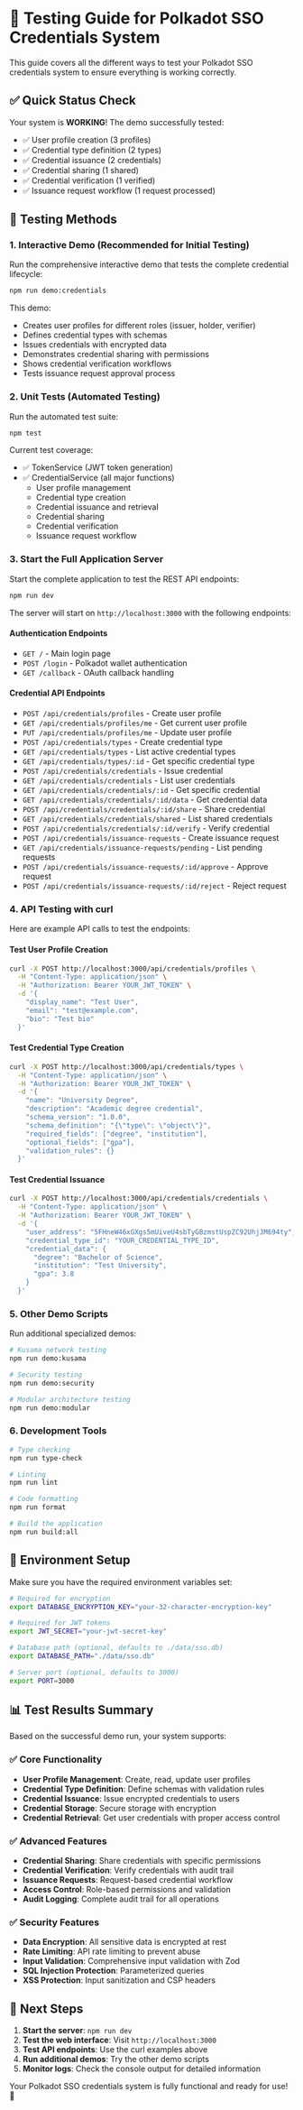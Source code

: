 # 🧪 Testing Guide for Polkadot SSO Credentials System

This guide covers all the different ways to test your Polkadot SSO credentials system to ensure everything is working correctly.

## ✅ Quick Status Check

Your system is **WORKING**! The demo successfully tested:

- ✅ User profile creation (3 profiles)
- ✅ Credential type definition (2 types)
- ✅ Credential issuance (2 credentials)
- ✅ Credential sharing (1 shared)
- ✅ Credential verification (1 verified)
- ✅ Issuance request workflow (1 request processed)

## 🚀 Testing Methods

### 1. **Interactive Demo (Recommended for Initial Testing)**

Run the comprehensive interactive demo that tests the complete credential lifecycle:

```bash
npm run demo:credentials
```

This demo:

- Creates user profiles for different roles (issuer, holder, verifier)
- Defines credential types with schemas
- Issues credentials with encrypted data
- Demonstrates credential sharing with permissions
- Shows credential verification workflows
- Tests issuance request approval process

### 2. **Unit Tests (Automated Testing)**

Run the automated test suite:

```bash
npm test
```

Current test coverage:

- ✅ TokenService (JWT token generation)
- ✅ CredentialService (all major functions)
  - User profile management
  - Credential type creation
  - Credential issuance and retrieval
  - Credential sharing
  - Credential verification
  - Issuance request workflow

### 3. **Start the Full Application Server**

Start the complete application to test the REST API endpoints:

```bash
npm run dev
```

The server will start on `http://localhost:3000` with the following endpoints:

#### Authentication Endpoints

- `GET /` - Main login page
- `POST /login` - Polkadot wallet authentication
- `GET /callback` - OAuth callback handling

#### Credential API Endpoints

- `POST /api/credentials/profiles` - Create user profile
- `GET /api/credentials/profiles/me` - Get current user profile
- `PUT /api/credentials/profiles/me` - Update user profile
- `POST /api/credentials/types` - Create credential type
- `GET /api/credentials/types` - List active credential types
- `GET /api/credentials/types/:id` - Get specific credential type
- `POST /api/credentials/credentials` - Issue credential
- `GET /api/credentials/credentials` - List user credentials
- `GET /api/credentials/credentials/:id` - Get specific credential
- `GET /api/credentials/credentials/:id/data` - Get credential data
- `POST /api/credentials/credentials/:id/share` - Share credential
- `GET /api/credentials/credentials/shared` - List shared credentials
- `POST /api/credentials/credentials/:id/verify` - Verify credential
- `POST /api/credentials/issuance-requests` - Create issuance request
- `GET /api/credentials/issuance-requests/pending` - List pending requests
- `POST /api/credentials/issuance-requests/:id/approve` - Approve request
- `POST /api/credentials/issuance-requests/:id/reject` - Reject request

### 4. **API Testing with curl**

Here are example API calls to test the endpoints:

#### Test User Profile Creation

```bash
curl -X POST http://localhost:3000/api/credentials/profiles \
  -H "Content-Type: application/json" \
  -H "Authorization: Bearer YOUR_JWT_TOKEN" \
  -d '{
    "display_name": "Test User",
    "email": "test@example.com",
    "bio": "Test bio"
  }'
```

#### Test Credential Type Creation

```bash
curl -X POST http://localhost:3000/api/credentials/types \
  -H "Content-Type: application/json" \
  -H "Authorization: Bearer YOUR_JWT_TOKEN" \
  -d '{
    "name": "University Degree",
    "description": "Academic degree credential",
    "schema_version": "1.0.0",
    "schema_definition": "{\"type\": \"object\"}",
    "required_fields": ["degree", "institution"],
    "optional_fields": ["gpa"],
    "validation_rules": {}
  }'
```

#### Test Credential Issuance

```bash
curl -X POST http://localhost:3000/api/credentials/credentials \
  -H "Content-Type: application/json" \
  -H "Authorization: Bearer YOUR_JWT_TOKEN" \
  -d '{
    "user_address": "5FHneW46xGXgs5mUiveU4sbTyGBzmstUspZC92UhjJM694ty",
    "credential_type_id": "YOUR_CREDENTIAL_TYPE_ID",
    "credential_data": {
      "degree": "Bachelor of Science",
      "institution": "Test University",
      "gpa": 3.8
    }
  }'
```

### 5. **Other Demo Scripts**

Run additional specialized demos:

```bash
# Kusama network testing
npm run demo:kusama

# Security testing
npm run demo:security

# Modular architecture testing
npm run demo:modular
```

### 6. **Development Tools**

```bash
# Type checking
npm run type-check

# Linting
npm run lint

# Code formatting
npm run format

# Build the application
npm run build:all
```

## 🔧 Environment Setup

Make sure you have the required environment variables set:

```bash
# Required for encryption
export DATABASE_ENCRYPTION_KEY="your-32-character-encryption-key"

# Required for JWT tokens
export JWT_SECRET="your-jwt-secret-key"

# Database path (optional, defaults to ./data/sso.db)
export DATABASE_PATH="./data/sso.db"

# Server port (optional, defaults to 3000)
export PORT=3000
```

## 📊 Test Results Summary

Based on the successful demo run, your system supports:

### ✅ Core Functionality

- **User Profile Management**: Create, read, update user profiles
- **Credential Type Definition**: Define schemas with validation rules
- **Credential Issuance**: Issue encrypted credentials to users
- **Credential Storage**: Secure storage with encryption
- **Credential Retrieval**: Get user credentials with proper access control

### ✅ Advanced Features

- **Credential Sharing**: Share credentials with specific permissions
- **Credential Verification**: Verify credentials with audit trail
- **Issuance Requests**: Request-based credential workflow
- **Access Control**: Role-based permissions and validation
- **Audit Logging**: Complete audit trail for all operations

### ✅ Security Features

- **Data Encryption**: All sensitive data is encrypted at rest
- **Rate Limiting**: API rate limiting to prevent abuse
- **Input Validation**: Comprehensive input validation with Zod
- **SQL Injection Protection**: Parameterized queries
- **XSS Protection**: Input sanitization and CSP headers

## 🎯 Next Steps

1. **Start the server**: `npm run dev`
2. **Test the web interface**: Visit `http://localhost:3000`
3. **Test API endpoints**: Use the curl examples above
4. **Run additional demos**: Try the other demo scripts
5. **Monitor logs**: Check the console output for detailed information

Your Polkadot SSO credentials system is fully functional and ready for use! 🚀
